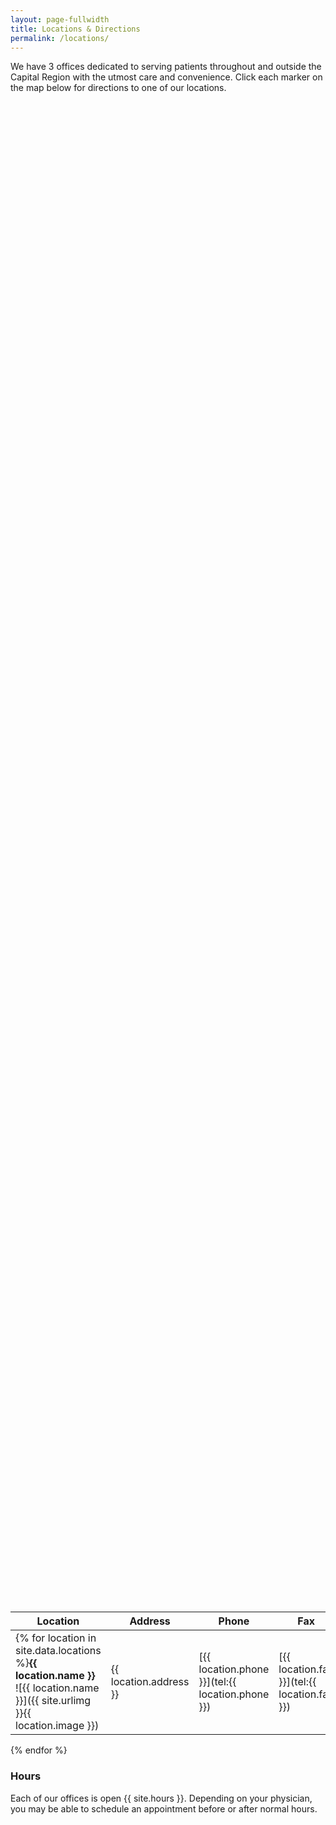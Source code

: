 ```yaml
---
layout: page-fullwidth
title: Locations & Directions
permalink: /locations/
---
```


<style>
  #capitaloto-map {
    height: 60vh;
  }
</style>

We have 3 offices dedicated to serving patients throughout and outside the Capital Region with the utmost care and convenience.
Click each marker on the map below for directions to one of our locations.

<div id="capitaloto-map" class="b15"></div>
<script>
  // http://stackoverflow.com/questions/27765446/directions-to-marker-with-google-maps-api
  // https://wrightshq.com/playground/placing-multiple-markers-on-a-google-map-using-api-3/
  // https://developers.google.com/maps/documentation/javascript/examples/control-custom

  let bounds;
  let defaultZoom = 11;
  let markers = [
    {
      name: 'Albany',
      coords: {
        lat: 42.6868179,
        lng: -73.8403891
      },
      url: 'https://goo.gl/maps/8M99tphekV52'
    },
    {
      name: 'Troy',
      coords: {
        lat: 42.7338438,
        lng: -73.6872883
      },
      url: 'https://goo.gl/maps/4vTjNvCff6S2'
    },
    {
      name: 'Clifton Park',
      coords: {
        lat: 42.8692993,
        lng: -73.8069645
      },
      url: 'https://goo.gl/maps/g1F1wd1XEi62'
    }
  ];

  function CenterControl(controlDiv, map) {
    // Set CSS for the control border.
    var controlUI = document.createElement('div');
    controlUI.style.backgroundColor = '#fff';
    controlUI.style.border = '2px solid #fff';
    controlUI.style.borderRadius = '3px';
    controlUI.style.boxShadow = '0 2px 6px rgba(0,0,0,.3)';
    controlUI.style.cursor = 'pointer';
    controlUI.style.marginBottom = '22px';
    controlUI.style.textAlign = 'center';
    controlUI.title = 'Click to recenter the map';
    controlDiv.appendChild(controlUI);

    // Set CSS for the control interior.
    var controlText = document.createElement('div');
    controlText.style.color = 'rgb(25,25,25)';
    controlText.style.fontFamily = 'Roboto,Arial,sans-serif';
    controlText.style.fontSize = '12px';
    controlText.style.lineHeight = '24px';
    controlText.style.paddingLeft = '5px';
    controlText.style.paddingRight = '5px';
    controlText.innerHTML = 'Center Map';
    controlUI.appendChild(controlText);

    // Setup the click event listeners: simply set the map to Chicago.
    controlUI.addEventListener('click', function() {
      map.fitBounds(bounds);
      map.setZoom(defaultZoom);
    });
  }

  window.initMap = function() {
    let map = new google.maps.Map(document.getElementById('capitaloto-map'), {
      fullscreenControl: true
    });
    bounds = new google.maps.LatLngBounds();

    // Place markers
    for (let m = 0; m < markers.length; m++) {
      let position = markers[m].coords;
      bounds.extend(position);
      marker = new google.maps.Marker({
        position: position,
        map: map,
        title: markers[m].name
      });

      google.maps.event.addListener(marker, 'click', () => window.location = markers[m].url );
    }

    // Create the DIV to hold the center control and call the CenterControl()
    // constructor passing in this DIV.
    var centerControlDiv = document.createElement('div');
    var centerControl = new CenterControl(centerControlDiv, map);

    centerControlDiv.index = 1;
    map.controls[google.maps.ControlPosition.BOTTOM_CENTER].push(centerControlDiv);

    // Automatically center map, fitting all markers
    map.fitBounds(bounds);
  }
</script>
<script async defer
  src="https://maps.googleapis.com/maps/api/js?key=AIzaSyAfIcDESp0aiadHZ5zoSJTox0TCHyudxmk&callback=initMap">
</script>

Location | Address | Phone | Fax
--- | --- | --- | ---
{% for location in site.data.locations  %}**{{ location.name }}**<br/>![{{ location.name }}]({{ site.urlimg }}{{ location.image }}) | {{ location.address }} | [{{ location.phone }}](tel:{{ location.phone }}) | [{{ location.fax }}](tel:{{ location.fax }})
{% endfor %}

### Hours

Each of our offices is open {{ site.hours }}. Depending on your physician, you may be able to schedule an appointment before or after normal hours.
